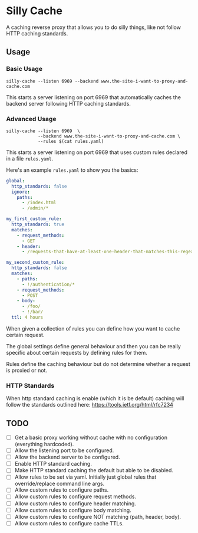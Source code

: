 # Silly Cache

A caching reverse proxy that allows you to do silly things, like not follow HTTP caching standards.

## Usage

### Basic Usage

```
silly-cache --listen 6969 --backend www.the-site-i-want-to-proxy-and-cache.com
```

This starts a server listening on port 6969 that automatically caches the backend server following HTTP caching standards.


### Advanced Usage

```
silly-cache --listen 6969  \
            --backend www.the-site-i-want-to-proxy-and-cache.com \
            --rules $(cat rules.yaml)
```  

This starts a server listening on port 6969 that uses custom rules declared in a file `rules.yaml`.


Here's an example `rules.yaml` to show you the basics:

```yaml
global:
  http_standards: false
  ignore:
    paths:
      - /index.html
      - /admin/*

my_first_custom_rule:
  http_standards: true
  matches:
    - request_methods:
      - GET
    - header:
      - /requests-that-have-at-least-one-header-that-matches-this-regex-will-be-cached/

my_second_custom_rule:
  http_standards: false
  matches:
    - paths:
      - !/authentication/*
    - request_methods:
      - POST
    - body:
      - /foo/
      - !/bar/
  ttl: 4 hours
```

When given a collection of rules you can define how you want to cache certain request.

The global settings define general behaviour and then you can be really specific about certain requests by defining rules for them.

Rules define the caching behaviour but do not determine whether a request is proxied or not.

### HTTP Standards

When http standard caching is enable (which it is be default) caching will follow the standards outlined here: https://tools.ietf.org/html/rfc7234

## TODO

- [ ] Get a basic proxy working without cache with no configuration (everything hardcoded).
- [ ] Allow the listening port to be configured.
- [ ] Allow the backend server to be configured.
- [ ] Enable HTTP standard caching.
- [ ] Make HTTP standard caching the default but able to be disabled.
- [ ] Allow rules to be set via yaml. Initially just global rules that override/replace command line args.
- [ ] Allow custom rules to configure paths.
- [ ] Allow custom rules to configure request methods.
- [ ] Allow custom rules to configure header matching.
- [ ] Allow custom rules to configure body matching.
- [ ] Allow custom rules to configure NOT matching (path, header, body). 
- [ ] Allow custom rules to configure cache TTLs. 
